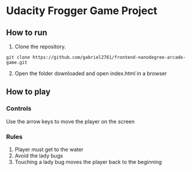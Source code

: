 # Udacity Frogger Game Project

## How to run
1. Clone the repository.
```
git clone https://github.com/gabriel2761/frontend-nanodegree-arcade-game.git
```
2. Open the folder downloaded and open index.html in a browser

## How to play
### Controls
Use the arrow keys to move the player on the screen
### Rules
1. Player must get to the water
2. Avoid the lady bugs
2. Touching a lady bug moves the player back to the beginning
